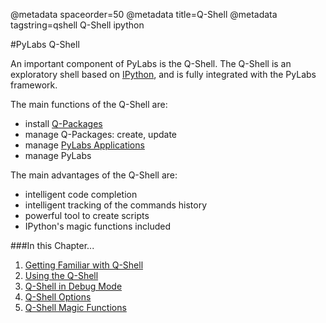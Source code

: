 @metadata spaceorder=50
@metadata title=Q-Shell
@metadata tagstring=qshell Q-Shell ipython

[iPython]: http://ipython.scipy.org/moin/
[qp]: /#/Q-Packages/Home
[pyapp]: /#/PyLabsApps/Home
[familiar]: /#/Q-Shell/GettingFamiliar
[practical]: /#/Q-Shell/Practical
[debug]: /#/Q-Shell/DebugMode
[options]: /#/Q-Shell/QShellOptions
[magic]: /#/Q-Shell/MagicFunctions


#PyLabs Q-Shell

An important component of PyLabs is the Q-Shell. The Q-Shell is an exploratory shell based on [IPython][], and is fully integrated with the PyLabs framework.

The main functions of the Q-Shell are:

* install [Q-Packages][qp]
* manage Q-Packages: create, update
* manage [PyLabs Applications][pyapp]
* manage PyLabs

The main advantages of the Q-Shell are:

* intelligent code completion
* intelligent tracking of the commands history
* powerful tool to create scripts
* IPython's magic functions included


###In this Chapter...

1. [Getting Familiar with Q-Shell][familiar]
2. [Using the Q-Shell][practical]
3. [Q-Shell in Debug Mode][debug]
4. [Q-Shell Options][options]
5. [Q-Shell Magic Functions][magic]